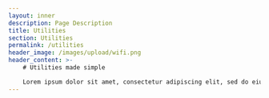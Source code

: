```yaml
---
layout: inner
description: Page Description
title: Utilities
section: Utilities
permalink: /utilities
header_image: /images/upload/wifi.png
header_content: >- 
    # Utilities made simple

    Lorem ipsum dolor sit amet, consectetur adipiscing elit, sed do eiusmod tempor incididunt ut labore et dolore magna aliqua. Ut enim ad minim veniam, quis nostrud exercitation ullamco laboris nisi ut aliquip ex ea commodo.
---
```

